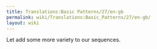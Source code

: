 ```yaml
---
title: Translations:Basic Patterns/27/en-gb
permalink: wiki/Translations:Basic_Patterns/27/en-gb/
layout: wiki
---
```


Let add some more variety to our sequences.

